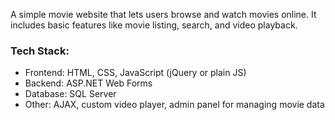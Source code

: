 A simple movie website that lets users browse and watch movies online. It includes basic features like movie listing, search, and video playback.

### Tech Stack:
- Frontend: HTML, CSS, JavaScript (jQuery or plain JS)
- Backend: ASP.NET Web Forms
- Database: SQL Server
- Other: AJAX, custom video player, admin panel for managing movie data